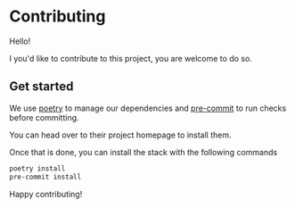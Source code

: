 # Contributing

Hello!

I you'd like to contribute to this project, you are welcome to do so.

## Get started

We use [poetry](https://python-poetry.org/docs/) to manage our dependencies and [pre-commit](https://pre-commit.com) to run checks before committing.

You can head over to their project homepage to install them.

Once that is done, you can install the stack with the following commands

```bash
poetry install
pre-commit install
```

Happy contributing!
